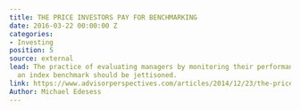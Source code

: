 ```yaml
---
title: THE PRICE INVESTORS PAY FOR BENCHMARKING
date: 2016-03-22 00:00:00 Z
categories:
- Investing
position: 5
source: external
lead: The practice of evaluating managers by monitoring their performance against
  an index benchmark should be jettisoned.
link: https://www.advisorperspectives.com/articles/2014/12/23/the-price-all-investors-pay-for-benchmarking
Author: Michael Edesess
---
```


